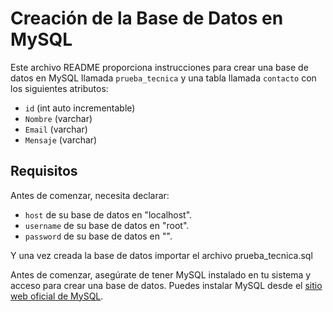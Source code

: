 # Creación de la Base de Datos en MySQL

Este archivo README proporciona instrucciones para crear una base de datos en MySQL llamada `prueba_tecnica` y una tabla llamada `contacto` con los siguientes atributos:

- `id` (int auto incrementable)
- `Nombre` (varchar)
- `Email` (varchar)
- `Mensaje` (varchar)

## Requisitos

Antes de comenzar, necesita declarar:
- `host` de su base de datos en "localhost".
- `username` de su base de datos en "root".
- `password` de su base de datos en "".

Y una vez creada la base de datos importar el archivo prueba_tecnica.sql


Antes de comenzar, asegúrate de tener MySQL instalado en tu sistema y acceso para crear una base de datos. Puedes instalar MySQL desde el [sitio web oficial de MySQL](https://dev.mysql.com/downloads/mysql/).

